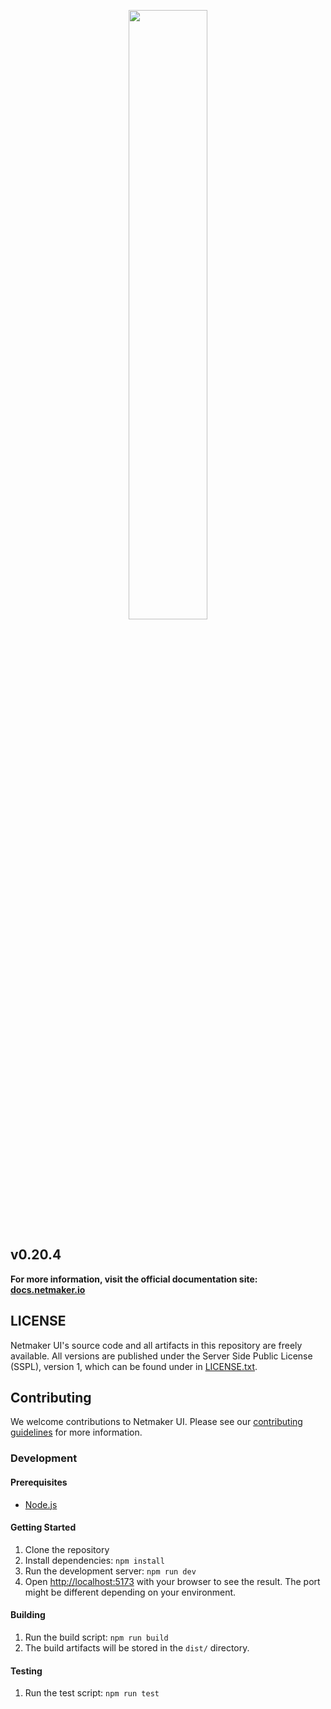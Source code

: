 <p align="center">
  <img style="width:50%;" src="src/assets/logo.png"><break/>
</p>

## v0.20.4

**For more information, visit the official documentation site: [docs.netmaker.io](https://docs.netmaker.io)**


## LICENSE

Netmaker UI's source code and all artifacts in this repository are freely available. All versions are published under the Server Side Public License (SSPL), version 1, which can be found under in [LICENSE.txt](LICENSE.txt).

## Contributing

We welcome contributions to Netmaker UI. Please see our [contributing guidelines](CONTRIBUTING.md) for more information.

### Development

#### Prerequisites

- [Node.js](https://nodejs.org/)

#### Getting Started

1. Clone the repository
2. Install dependencies: `npm install`
3. Run the development server: `npm run dev`
4. Open [http://localhost:5173](http://localhost:5173) with your browser to see the result. The port might be different depending on your environment.

#### Building

1. Run the build script: `npm run build`
2. The build artifacts will be stored in the `dist/` directory.

#### Testing

1. Run the test script: `npm run test`

